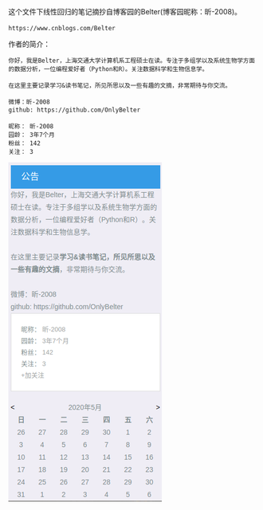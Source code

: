 这个文件下线性回归的笔记摘抄自博客园的Belter(博客园昵称：昕-2008)。

`https://www.cnblogs.com/Belter`

作者的简介：
```
你好，我是Belter，上海交通大学计算机系工程硕士在读。专注于多组学以及系统生物学方面的数据分析，一位编程爱好者（Python和R）。关注数据科学和生物信息学。

在这里主要记录学习&读书笔记，所见所思以及一些有趣的文摘，非常期待与你交流。

微博：昕-2008
github: https://github.com/OnlyBelter

昵称： 昕-2008 
园龄： 3年7个月 
粉丝： 142 
关注： 3
```
![](assets/markdown-img-paste-20200507105715679.png)

